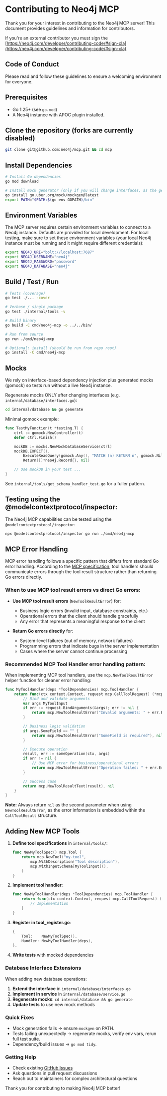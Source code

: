 # Contributing to Neo4j MCP

Thank you for your interest in contributing to the Neo4j MCP server! This document provides guidelines and information for contributors.

If you're an external contributor you must sign the [https://neo4j.com/developer/contributing-code/#sign-cla](https://neo4j.com/developer/contributing-code/#sign-cla)

## Code of Conduct

Please read and follow these guidelines to ensure a welcoming environment for everyone.

## Prerequisites

- Go 1.25+ (see `go.mod`)
- A Neo4j instance with APOC plugin installed.

## Clone the repository (forks are currently disabled)

```bash
git clone git@github.com:neo4j/mcp.git && cd mcp
```

## Install Dependencies

```bash
# Install Go dependencies
go mod download

# Install mock generator (only if you will change interfaces, as the generated mocks depend on the interface definitions)
go install go.uber.org/mock/mockgen@latest
export PATH="$PATH:$(go env GOPATH)/bin"
```

## Environment Variables

The MCP server requires certain environment variables to connect to a Neo4j instance.
Defaults are provided for local development.
For local testing, make sure to set these environment variables (your local Neo4j instance must be running and it might require different credentials):

```bash
export NEO4J_URI="bolt://localhost:7687"
export NEO4J_USERNAME="neo4j"
export NEO4J_PASSWORD="password"
export NEO4J_DATABASE="neo4j"
```

## Build / Test / Run

```bash
# Tests (coverage)
go test ./... -cover

# Verbose / single package
go test ./internal/tools -v

# Build binary
go build -C cmd/neo4j-mcp -o ../../bin/

# Run from source
go run ./cmd/neo4j-mcp

# Optional: install (should be run from repo root)
go install -C cmd/neo4j-mcp
```

## Mocks

We rely on interface-based dependency injection plus generated mocks (gomock) so tests run without a live Neo4j instance.

Regenerate mocks ONLY after changing interfaces (e.g. `internal/database/interfaces.go`):

```bash
cd internal/database && go generate
```

Minimal gomock example:

```go
func TestMyFunction(t *testing.T) {
    ctrl := gomock.NewController(t)
    defer ctrl.Finish()

    mockDB := mocks.NewMockDatabaseService(ctrl)
    mockDB.EXPECT().
        ExecuteReadQuery(gomock.Any(), "MATCH (n) RETURN n", gomock.Nil(), "neo4j").
        Return([]*neo4j.Record{}, nil)

    // Use mockDB in your test ...
}
```

See `internal/tools/get_schema_handler_test.go` for a fuller pattern.

## Testing using the @modelcontextprotocol/inspector:

The Neo4j MCP capabilities can be tested using the `@modelcontextprotocol/inspector`:

```bash
npx @modelcontextprotocol/inspector go run ./cmd/neo4j-mcp
```

## MCP Error Handling

MCP error handling follows a specific pattern that differs from standard Go error handling. According to the [MCP specification](https://modelcontextprotocol.io/specification/2025-06-18/server/tools#error-handling), tool handlers should communicate errors through the tool result structure rather than returning Go errors directly.

### When to use MCP tool result errors vs direct Go errors:

- **Use MCP tool result errors** (`NewToolResultError`) for:

  - Business logic errors (invalid input, database constraints, etc.)
  - Operational errors that the client should handle gracefully
  - Any error that represents a meaningful response to the client

- **Return Go errors directly** for:
  - System-level failures (out of memory, network failures)
  - Programming errors that indicate bugs in the server implementation
  - Cases where the server cannot continue processing

### Recommended MCP Tool Handler error handling pattern:

When implementing MCP tool handlers, use the `mcp.NewToolResultError` helper function for cleaner error handling:

```go
func MyToolHandler(deps *ToolDependencies) mcp.ToolHandler {
    return func(ctx context.Context, request mcp.CallToolRequest) (*mcp.CallToolResult, error) {
        // Bind and validate arguments
        var args MyToolInput
        if err := request.BindArguments(&args); err != nil {
            return mcp.NewToolResultError("Invalid arguments: " + err.Error()), nil
        }

        // Business logic validation
        if args.SomeField == "" {
            return mcp.NewToolResultError("SomeField is required"), nil
        }

        // Execute operation
        result, err := someOperation(ctx, args)
        if err != nil {
            // Use MCP error for business/operational errors
            return mcp.NewToolResultError("Operation failed: " + err.Error()), nil
        }

        // Success case
        return mcp.NewToolResultText(result), nil
    }
}
```

**Note:** Always return `nil` as the second parameter when using `NewToolResultError`, as the error information is embedded within the `CallToolResult` structure.

## Adding New MCP Tools

1. **Define tool specifications** in `internal/tools/`:

   ```go
   func NewMyToolSpec() mcp.Tool {
       return mcp.NewTool("my-tool",
           mcp.WithDescription("Tool description"),
           mcp.WithInputSchema[MyToolInput](),
       )
   }
   ```

2. **Implement tool handler**:

   ```go
   func NewMyToolHandler(deps *ToolDependencies) mcp.ToolHandler {
       return func(ctx context.Context, request mcp.CallToolRequest) (*mcp.CallToolResult, error) {
           // Implementation
       }
   }
   ```

3. **Register in tool_register.go**:

   ```go
   {
       Tool:    NewMyToolSpec(),
       Handler: NewMyToolHandler(deps),
   },
   ```

4. **Write tests** with mocked dependencies

### Database Interface Extensions

When adding new database operations:

1. **Extend the interface** in `internal/database/interfaces.go`
2. **Implement in service** in `internal/database/service.go`
3. **Regenerate mocks**: `cd internal/database && go generate`
4. **Update tests** to use new mock methods

### Quick Fixes

- Mock generation fails → ensure `mockgen` on PATH.
- Tests failing unexpectedly → regenerate mocks, verify env vars, rerun full test suite.
- Dependency/build issues → `go mod tidy`.

### Getting Help

- Check existing [GitHub Issues](https://github.com/neo4j/mcp/issues)
- Ask questions in pull request discussions
- Reach out to maintainers for complex architectural questions

Thank you for contributing to making Neo4j MCP better!
